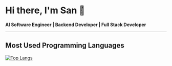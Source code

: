 # Hi there, I'm San 🦉

**AI Software Engineer | Backend Developer | Full Stack Developer**

---

## Most Used Programming Languages

[![Top Langs](https://github-readme-stats.vercel.app/api/top-langs/?username=sanowl&layout=compact&hide=makefile,css,html,llvm)](https://github.com/anuraghazra/github-readme-stats)
